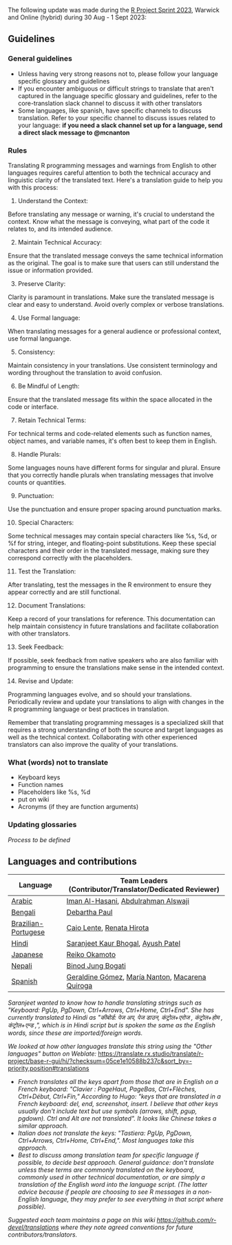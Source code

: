 The following update was made during the [R Project Sprint 2023](https://contributor.r-project.org/r-project-sprint-2023/), Warwick and Online (hybrid) during 30 Aug - 1 Sept 2023:
## Guidelines
### General guidelines
- Unless having very strong reasons not to, please follow your language specific glossary and guidelines
- If you encounter ambiguous or difficult strings to translate that aren't captured in the language specific glossary and guidelines, refer to the core-translation slack channel to discuss it with other translators
- Some languages, like spanish, have specific channels to discuss translation. Refer to your specific channel to discuss issues related to your language: **if you need a slack channel set up for a language, send a direct slack message to @mcnanton**

### Rules
Translating R programming messages and warnings from English to other languages requires careful attention to both the technical accuracy and linguistic clarity of the translated text. Here's a translation guide to help you with this process:

1. Understand the Context:

Before translating any message or warning, it's crucial to understand the context. Know what the message is conveying, what part of the code it relates to, and its intended audience.

2. Maintain Technical Accuracy:

Ensure that the translated message conveys the same technical information as the original. The goal is to make sure that users can still understand the issue or information provided.

3. Preserve Clarity:

Clarity is paramount in translations. Make sure the translated message is clear and easy to understand. Avoid overly complex or verbose translations.

4. Use Formal language:

When translating messages for a general audience or professional context, use formal languange.

5. Consistency:

Maintain consistency in your translations. Use consistent terminology and wording throughout the translation to avoid confusion.

6. Be Mindful of Length:

Ensure that the translated message fits within the space allocated in the code or interface.

7. Retain Technical Terms:

For technical terms and code-related elements such as function names, object names, and variable names, it's often best to keep them in English.

8. Handle Plurals:

Some languages nouns have different forms for singular and plural. Ensure that you correctly handle plurals when translating messages that involve counts or quantities.

9. Punctuation:

Use the punctuation and ensure proper spacing around punctuation marks.

10. Special Characters:

Some technical messages may contain special characters like %s, %d, or %f for string, integer, and floating-point substitutions. Keep these special characters and their order in the translated message, making sure they correspond correctly with the placeholders.

11. Test the Translation:

After translating, test the messages in the R environment to ensure they appear correctly and are still functional.

12. Document Translations:

Keep a record of your translations for reference. This documentation can help maintain consistency in future translations and facilitate collaboration with other translators.

13. Seek Feedback:

If possible, seek feedback from native speakers who are also familiar with programming to ensure the translations make sense in the intended context.

14. Revise and Update:

Programming languages evolve, and so should your translations. Periodically review and update your translations to align with changes in the R programming language or best practices in translation.

Remember that translating programming messages is a specialized skill that requires a strong understanding of both the source and target languages as well as the technical context. Collaborating with other experienced translators can also improve the quality of your translations.

### What (words) not to translate
- Keyboard keys
- Function names
- Placeholders like %s, %d
- put on wiki
- Acronyms (if they are function arguments)

### Updating glossaries
_Process to be defined_

## Languages and contributions

|Language | Team Leaders (Contributor/Translator/Dedicated Reviewer) |
| -- | -- |
|[Arabic](https://github.com/r-devel/translations/wiki/Conventions-for-Arabic-translations)| [Iman Al-Hasani](https://github.com/imanalhasani), [Abdulrahman Alswaji](https://github.com/alswajiab) |
|[Bengali](https://github.com/r-devel/translations/wiki/Conventions-for-Bengali-translations)| [Debartha Paul](https://github.com/itsdebartha) |
|[Brazilian-Portugese](https://github.com/r-devel/translations/wiki/Brazilian%E2%80%90Portugese-specific-translations)| [Caio Lente](https://github.com/clente), [Renata Hirota](https://github.com/rmhirota)|
|[Hindi](https://github.com/r-devel/translations/wiki/Hindi-specific-translations)| [Saranjeet Kaur Bhogal](https://github.com/SaranjeetKaur), [Ayush Patel](https://github.com/AyushBipinPatel)  |
|[Japanese](https://github.com/r-devel/translations/wiki/Japanese-specific-translations)| [Reiko Okamoto](https://github.com/reikookamoto) |
|[Nepali](https://github.com/r-devel/translations/wiki/Nepali-specific-translations)| [Binod Jung Bogati](https://github.com/bjungbogati) |
|[Spanish](https://github.com/r-devel/translations/wiki/Conventions-for-Spanish-translation)| [Geraldine Gómez](https://github.com/GeraldineGomez), [María Nanton](https://github.com/mcnanton), [Macarena Quiroga](https://github.com/msquiroga89)| 

_Saranjeet wanted to know how to handle translating strings such as "Keyboard: PgUp, PgDown, Ctrl+Arrows, Ctrl+Home, Ctrl+End". She has currently translated to Hindi as "कीबोर्ड: पेज अप, पेज डाउन, कंट्रोल+एरोज , कंट्रोल+होम , कंट्रोल+एन्ड ,", which is in Hindi script but is spoken the same as the English words, since these are imported/foreign words._

_We looked at how other languages translate this string using the "Other languages" button on Weblate:_
https://translate.rx.studio/translate/r-project/base-r-gui/hi/?checksum=05ce1e10588b237c&sort_by=-priority,position#translations
* _French translates all the keys apart from those that are in English on a French keyboard: "Clavier : PageHaut, PageBas, Ctrl+Flèches, Ctrl+Début, Ctrl+Fin," According to Hugo: "keys that are translated in a French keyboard: del, end, screenshot, insert. I believe that other keys usually don't include text but use symbols (arrows, shift, pgup, pgdown). Ctrl and Alt are not translated". It looks like Chinese takes a similar approach._
* _Italian does not translate the keys: "Tastiera: PgUp, PgDown, Ctrl+Arrows, Ctrl+Home, Ctrl+End,". Most languages take this approach._
* _Best to discuss among translation team for specific language if possible, to decide best approach. General guidance: don't translate unless these terms are commonly translated on the keyboard, commonly used in other technical documentation, or are simply a translation of the English word into the language script. (The latter advice because if people are choosing to see R messages in a non-English language, they may prefer to see everything in that script where possible)._

_Suggested each team maintains a page on this wiki https://github.com/r-devel/translations where they note agreed conventions for future contributors/translators._